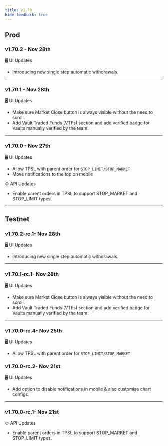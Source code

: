 ```yaml
---
title: v1.70
hide-feedback: true
---
```


## Prod
### v1.70.2 - Nov 28th

🖥️  UI Updates
* Introducing new single step automatic withdrawals.

***

### v1.70.1 - Nov 28th

🖥️  UI Updates
* Make sure Market Close button is always visible without the need to scroll.
* Add Vault Traded Funds (VTFs) section and add verified badge for Vaults manually verified by the team. 

***
### v1.70.0 - Nov 27th

🖥️  UI Updates

* Allow TPSL with parent order for `STOP_LIMIT/STOP_MARKET`
* Move notifications to the top on mobile

⚙️ API Updates

* Enable parent orders in TPSL to support STOP_MARKET and STOP_LIMIT types.

***

## Testnet

### v1.70.2-rc.1- Nov 28th

🖥️  UI Updates
* Introducing new single step automatic withdrawals.

***


### v1.70.1-rc.1- Nov 28th

🖥️  UI Updates
* Make sure Market Close button is always visible without the need to scroll.
* Add Vault Traded Funds (VTFs) section and add verified badge for Vaults manually verified by the team. 

***

### v1.70.0-rc.4- Nov 25th

🖥️  UI Updates

* Allow TPSL with parent order for `STOP_LIMIT/STOP_MARKET`


### v1.70.0-rc.2- Nov 21st

🖥️  UI Updates

* Add option to disable notifications in mobile & also customise chart configs.

***

### v1.70.0-rc.1- Nov 21st

⚙️ API Updates

* Enable parent orders in TPSL to support STOP_MARKET and STOP_LIMIT types.
